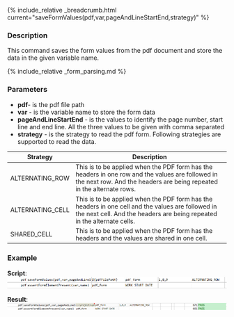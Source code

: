 {% include_relative _breadcrumb.html current="saveFormValues(pdf,var,pageAndLineStartEnd,strategy)" %}


### Description
This command saves the form values from the pdf document and store the data in the given variable name.

{% include_relative _form_parsing.md %}


### Parameters
- **pdf**\- is the pdf file path
- **var** \- is the variable name to store the form data
- **pageAndLineStartEnd** \- is the values to identify the page number, start line and end line. All the three values to be given with comma separated
- **strategy** \- is the strategy to read the pdf form. Following strategies are supported to read the data. 

|Strategy|Description|
|---|---|
|ALTERNATING_ROW|This is to be applied when the PDF form has the headers in one row and the values are followed in the next row. And the headers are being repeated in the alternate rows.|
|ALTERNATING_CELL|This is to be applied when the PDF form has the headers in one cell and the values are followed in the next cell. And the headers are being repeated in the alternate cells.|
|SHARED_CELL|This is to be applied when the PDF form has the headers and the values are shared in one cell.|


### Example
**Script**:<br/>
![script](image/saveFormValues_01.png)

**Result**:<br/>
![output](image/saveFormValues_02.png)